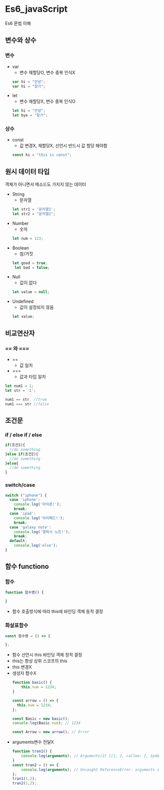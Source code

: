 # Es6_javaScript
Es6 문법 이해
## 변수와 상수
### 변수
  * var
    - 변수 재할당O, 변수 중복 인식X
    ```js
    var hi = "안녕";
    var hi = "잘가";
    ```
  * let
    - 변수 재할당X, 변수 중복 인식O
    ```js
    let hi = "안녕";
    let bye = "잘가";
    ```
### 상수
  * const
    - 값 변경X, 재할당X, 선언시 반드시 값 할당 해야함
    ```js
    const hi = "this is const";
    ```
## 원시 데이터 타입
객체가 아니면서 메소드도 가지지 않는 데이터
  * String
    -  문자열
    ```js
    let str1 = '문자열1';
    let str2 = "문자열2";
    ```
  * Number
    - 숫자
    ```js
    let num = 123;
    ```
  * Boolean
    - 참/거짓
    ```js
    let good = true;
     let bad = false;
    ```
  * Null
    - 값이 없다
    ```js
    let value = null;
    ```
  * Undefined
    - 값이 설정되지 않음
    ```js
    let value;
    ```
## 비교연산자
### == 와 ===
  * ==
    - 값 일치
  * ===
    - 값과 타입 일치
  ```js
  let num1 = 1;
  let str = '1';

  num1 == str  //true
  num1 === str //false
  ```
## 조건문
### if / else if / else
```js
if(조건1){
  //do something
}else if(조건2){
  //do something
}else{
  //do something
}
```
### switch/case
```js
switch ("iphone") {
  case 'iphone':
    console.log('아이폰!');
    break;
  case 'ipad':
    console.log('아이패드!');
    break;
  case 'galaxy note':
    console.log('갤럭시 노트!');
    break;
  default:
    console.log('else');
}
```
## 함수 functiono
### 함수
  ```js
  function 함수명() {
    
  }
  ```
  - 함수 호출방식에 따라 this에 바인딩 객체 동적 결정
### 화살표함수
  ```js
  const 함수명 = () => {

  };
  ```
  - 함수 선언시 this 바인딩 객체 정적 결정
  - this는 항상 상위 스코프의 this
  - this 변경X
  - 생성자 함수X
    ```js
    function basic() {
	    this.num = 1234;
    }
    
    const arrow = () => {
	  this.num = 1234;
    };

    const Basic = new basic();
    console.log(Basic.num); // 1234

    const Arrow = new arrow(); // Error
    ```
  - arguments변수 전달X
    ```js
    function tran1() {
	    console.log(arguments); // Arguments(2) [[1, 2, callee: ƒ, Symbol(Symbol.iterator): ƒ]
    }
    const tran2 = () => {
	    console.log(arguments); // Uncaught ReferenceError: arguments is not defined
    };
    tran1(1,2);
    tran2(1,2);
    ```


